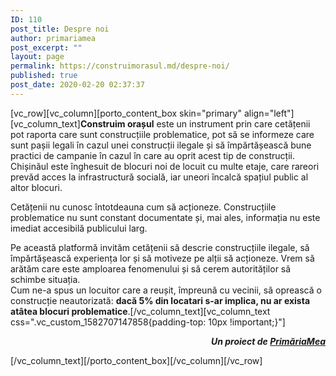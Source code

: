 ```yaml
---
ID: 110
post_title: Despre noi
author: primariamea
post_excerpt: ""
layout: page
permalink: https://construimorasul.md/despre-noi/
published: true
post_date: 2020-02-20 02:37:37
---
```

<p>[vc_row][vc_column][porto_content_box skin="primary" align="left"][vc_column_text]<b>Construim orașul</b><span style="font-weight: 400;"> este un instrument prin care cetățenii pot raporta care sunt construcțiile problematice, pot să se informeze care sunt pașii legali în cazul unei construcții ilegale și să împărtășească bune practici de campanie în cazul în care au oprit acest tip de construcții. </span><br />
<span style="font-weight: 400;">Chișinăul este înghesuit de blocuri noi de locuit cu multe etaje, care rareori prevăd acces la infrastructură socială, iar uneori încalcă spațiul public al altor blocuri.</span></p>
<p><span style="font-weight: 400;">Cetățenii nu cunosc întotdeauna cum să acționeze. Construcțiile problematice nu sunt constant documentate și, mai ales, informația nu este imediat accesibilă publicului larg. </span></p>
<p><span style="font-weight: 400;">Pe această platformă invităm cetățenii să descrie construcțiile ilegale, să împărtășească experiența lor și să motiveze pe alții să acționeze. Vrem să arătăm care este amploarea fenomenului și să cerem autorităților să schimbe situația.</span><br />
<span style="font-weight: 400;">Cum ne-a spus un locuitor care a reușit, împreună cu vecinii, să oprească o construcție neautorizată: </span><b>dacă 5% din locatari s-ar implica, nu ar exista atâtea blocuri problematice</b><span style="font-weight: 400;">.</span>[/vc_column_text][vc_column_text css=".vc_custom_1582707147858{padding-top: 10px !important;}"]</p>
<p style="text-align: right;"><em><strong>Un proiect de <a href="http://primariamea.md/">PrimăriaMea</a></strong></em></p>
<p>[/vc_column_text][/porto_content_box][/vc_column][/vc_row]</p>